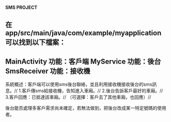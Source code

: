 **SMS PROJECT**

在app/src/main/java/com/example/myapplication可以找到以下檔案：
------------------------------------------------
MainActivity 功能：客戶端
MyService 功能：後台
SmsReceiver 功能：接收機
------------------------------------------------
系統概述：客戶端可以使用sms後台聯絡，並且利用接收機接收後台的sms訊息。//
1.客戶傳sms給接收機，告知進入車廂。//
2.後台告訴客戶最好的車廂。//
3.客戶回應：已抵達該車廂。//
（可選擇：客戶去了其他車廂，也回應）//

後台能否處理多客戶需求尚未確定，若無法做到，把後台改成某一特定號碼的使用者。
